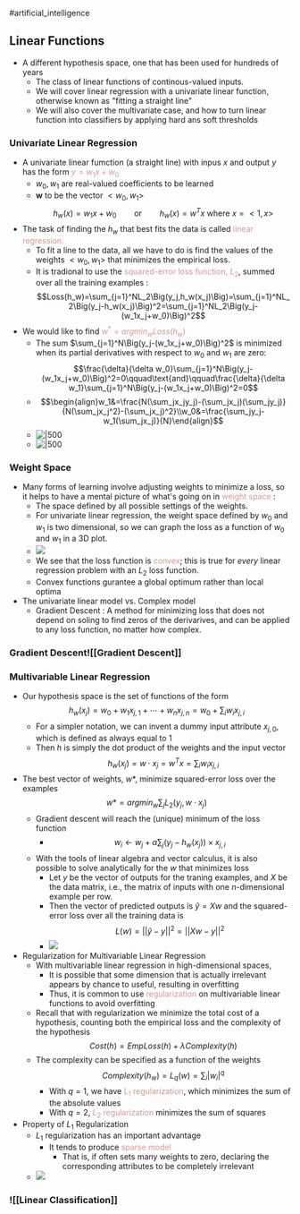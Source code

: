 #artificial_intelligence 
## Linear Functions 
- A different hypothesis space, one that has been used for hundreds of years 
	- The class of linear functions of continous-valued inputs.
	- We will cover linear regression with a univariate linear function, otherwise known as "fitting a straight line"
	- We will also cover the multivariate case, and how to turn linear function into classifiers by applying hard ans soft thresholds

### Univariate Linear Regression
- A univariate linear fumction (a straight line) with inpus $x$ and output $y$ has the form <font color="#d99694">$y = w_1x + w_0$</font>
	- $w_0, w_1$ are real-valued coefficients to be learned
	- **w** to be the vector $<w_0, w_1>$ $$h_w(x)=w_1x+w_0\qquad \text{or}\qquad h_w(x) = w^Tx\ \text{where }x=<1,x>$$
- The task of finding the $h_w$ that best fits the data is called <font color="#d99694">linear regression.</font>
	- To fit a line to the data, all we have to do is find the values of the weights $<w_0,w_1>$ that minimizes the empirical loss.
	- It is tradional to use the <font color="#d99694">squared-error loss function, $L_2$</font>, summed over all the training examples : $$Loss(h_w)=\sum_{j=1}^NL_2\Big(y_j,h_w(x_j)\Big)=\sum_{j=1}^NL_2\Big(y_j-h_w(x_j)\Big)^2=\sum_{j=1}^NL_2\Big(y_j-(w_1x_j+w_0)\Big)^2$$
- We would like to find <font color="#d99694">$w^*=argmin_wLoss(h_w)$</font>
	- The sum $\sum_{j=1}^N\Big(y_j-(w_1x_j+w_0)\Big)^2$ is minimized when its partial derivatives with respect to $w_0$ and $w_1$ are zero:$$\frac{\delta}{\delta w_0}\sum_{j=1}^N\Big(y_j-(w_1x_j+w_0)\Big)^2=0\qquad\text{and}\qquad\frac{\delta}{\delta w_1}\sum_{j=1}^N\Big(y_j-(w_1x_j+w_0)\Big)^2=0$$
	- $$\begin{align}w_1&=\frac{N(\sum_jx_jy_j)-(\sum_jx_j)(\sum_jy_j)}{N(\sum_jx_j^2)-(\sum_jx_j)^2}\\w_0&=\frac{\sum_jy_j-w_1(\sum_jx_j)}{N}\end{align}$$
	- ![|500](https://i.imgur.com/wvTz0nm.png)
	- ![|500](https://i.imgur.com/o5gmWfN.png)
### Weight Space
- Many forms of learning involve adjusting weights to minimize a loss, so it helps to have a mental picture of what's going on in <font color="#d99694">weight space</font> :
	- The space defined by all possible settings of the weights.
	- For univariate linear regression, the weight space defined by $w_0$ and $w_1$ is two dimensional, so we can graph the loss as a function of $w_0$ and $w_1$ in a 3D plot.
	- ![](https://i.imgur.com/hwjax5y.png)
	- We see that the loss function is <font color="#d99694">convex</font>; this is true for *every* linear regression problem with an $L_2$ loss function.
	- Convex functions gurantee a global optimum rather than local optima
- The univariate linear model vs. Complex model
	- Gradient Descent : A method for minimizing loss that does not depend on soling to find zeros of the derivarives, and can be applied to any loss function, no matter how complex.
	
### Gradient Descent![[Gradient Descent]]
### Multivariable Linear Regression
- Our hypothesis space is the set of functions of the form$$h_w(x_j)=w_0+w_1x_{j,1}+\cdots+w_nx_{j,n}=w_0+\sum_iw_ix_{j,i}$$
	- For a simpler notation, we can invent a dummy input attribute $x_{j,0}$, which is defined as always equal to 1
	- Then $h$ is simply the dot product of the weights and the input vector$$h_w(x_j)=w\cdot x_j=w^Tx=\sum_iw_ix_{j,i}$$
- The best vector of weights, $w*$, minimize squared-error loss over the examples$$w*=argmin_w\sum_jL_2(y_j,w\cdot x_j)$$
	- Gradient descent will reach the (unique) minimum of the loss function
		- $$w_i\leftarrow w_j+\alpha\sum_j\big(y_j-h_w(x_j)\big)\times x_{j,i}$$
	- With the tools of linear algebra and vector calculus, it is also possible to solve analytically for the $w$ that minimizes loss
		- Let $y$ be the vector of outputs for the traning examples, and $X$ be the data matrix, i.e., the matrix of inputs with one $n$-dimensional example per row.
		- Then the vector of predicted outputs is $\hat y=Xw$ and the squared-error loss over all the training data is $$L(w)=||\hat y-y||^2=||Xw-y||^2$$
		- ![](https://i.imgur.com/V747ut0.png)
- Regularization for Multivariable Linear Regression
	- With multivariable linear regression in high-dimensional spaces,
		- It is possible that some dimension that is actually irrelevant appears by chance to useful, resulting in overfitting
		- Thus, it is common to use <font color="#d99694">regularization</font> on multivariable linear functions to avoid overfitting
	- Recall that with regularization we minimize the total cost of a hypothesis, counting both the empirical loss and the complexity of the hypothesis$$Cost(h) = EmpLoss(h)+\lambda Complexity(h)$$
	- The complexity can be specified as a function of the weights$$Complexity(h_w)=L_q(w)=\sum_i|w_i|^q$$
		- With $q=1$, we have <font color="#d99694">$L_1$ regularization</font>, which minimizes the sum of the absolute values
		- With $q=2$, <font color="#d99694">$L_2$ regularization</font> minimizes the sum of squares
- Property of $L_1$ Regularization
	- $L_1$ regularization has an important advantage
		- It tends to produce <font color="#d99694">sparse model</font>
			- That is, if often sets many weights to zero, declaring the corresponding attributes to be completely irrelevant
	- ![](https://i.imgur.com/LSGADBz.png)
### ![[Linear Classification]]